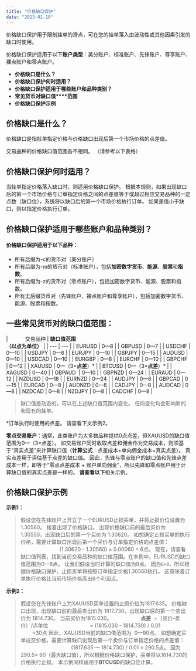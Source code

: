 ```yaml
---
title: "价格缺口保护"
date: "2023-01-10"
---
```


价格缺口保护用于限制挂单的滑点，可在您的挂单落入由波动性或其他因素引发的缺口时使用。

价格缺口保护适用于以下**账户类型**：美分账户、标准账户、先锋账户、尊享账户、裸点账户和零点账户。

- **价格缺口是什么？**
- **价格缺口保护何时适用？**
- **价格缺口保护适用于哪些账户和品种类别？**
- **常见货币对缺口值****范围**
- **价格缺口保护示例**

## 价格缺口是什么？

价格缺口是指挂单指定价格与价格缺口出现后第一个市场价格的点差值。

交易品种的价格缺口值范围各不相同。 （请参考以下表格）

## 价格缺口保护何时适用？

当挂单指定价格落入缺口时，则适用价格缺口保护。 根据本规则，如果出现缺口后的第一个市场价格与订单指定价格之间的点差值等于或超过相应交易品种的一定点数（缺口位），系统将以缺口后的第一个市场价格执行订单。 如果差值小于缺口，则以指定价格执行订单。

## 价格缺口保护适用于哪些账户和品种类别？

#### **价格缺口保护适用于以下品种：**

- 所有后缀为-c的货币对（美分账户）
- 所有后缀为-m的货币对（标准账户），包括**加密数字货币**、**能源**、**股票**和**指数**。
- 所有后缀为-z的货币对（零点账户），包括加密数字货币、能源、股票和指数。
- 所有无后缀货币对（先锋账户、裸点账户和尊享账户），包括加密数字货币、能源、股票和指数。

## 一些常见货币对的缺口值范围：

|            交易品种 | **缺口值范围  
（以点为单位）** |
| --- | --- |
| EURUSD | 0—8 |
| GBPUSD | 0—7 |
| USDCHF | 0—10 |
| USDJPY | 0—8 |
| EURJPY | 0—10 |
| GBPJPY | 0—15 |
| AUDUSD | 0—10 |
| USDCAD | 0—10 |
| EURGBP | 0—8 |
| EURCHF | 0—10 |
| GBPCHF | 0—12 |
| XAUUSD | 0—（3×**点差**）* |
| BTCUSD | 0—（3×**点差**）* |
| XAGUSD | 0—40 |
| GBPAUD  | 0—10 |
| GBPNZD | 0—24 |
| EURAUD | 0—12 |
| NZDUSD | 0—16 |
| EURNZD | 0—24 |
| AUDJPY | 0—8 |
| GBPCAD | 0—15 |
| EURCAD | 0—8 |
| AUDNZD | 0—8 |
| CADJPY | 0—8 |
| AUDCAD | 0—8 |
| NZDCAD | 0—8 |
| NZDJPY | 0—8 |
| CADCHF | 0—8 |

> 缺口值是动态的，可以在上述缺口值范围内变化。 任何变化均会影响新的和现有的挂单。

*订单执行时使用的点差。 请查看下文示例2。

**零点交易账户**：通常，此类账户为大多数品种提供0点点差，但XAUUSD的缺口值范围为0—（3×点差）。 如交易账户同时收取点差和佣金作为交易成本，则须基于“真实点差”来计算缺口值（**计算公式**：点差成本+单向佣金成本=真实点差）。 真实点差用于评估基于点差的缺口值。 因此，先锋与零点账户的缺口值和先锋点差成本一样，即等于“零点点差成本 + 账户单向佣金”，所以先锋和零点账户用于计算缺口值的真实点差是一样的。 **请查看以下**相关示例。

## 价格缺口保护示例

**示例1：**

> 假设您在先锋账户上开立了一个EURUSD止损买单，并将止损价位设置为1.30560。 接着出现了价格缺口。 出现价格缺口前的最后买价为 1.30550，出现缺口后的第一个买价为 1.30620。 如想确定止损买单的执行价格，需要计算缺口出现后第一个买价与订单指定价格的点差值：
>                                          (1.30620 - 1.30560) = 0.00060 = 6点。
> 现在，请查看缺口值列表，找到当前交易品种的缺口值范围。在本例中，EURUSD的缺口值范围为0—8点。 让我们假设当时计算的缺口值为8点。
> 因为`6<8`，所以根据价格缺口保护，止损买单将按照订单指定价格1.30560执行。 这意味着订单执行价格比当前市场价格高出6个利润点。

**示例2：**

> 假设您在先锋账户上为XAUUSD买单设置的止损价位为1817.635。 价格缺口出现，出现缺口前的最后卖出价为 1817.730，出现缺口后的第一个卖出价为 1814.730。 当前买价为1815.030。
>                    **点差**  =（买价-卖价）/点单位
>                             = (1815.030 - 1814.730) / 0.01
>                             =30点
> 因此，XAUUSD当前的缺口值范围为  0—90点。
> 如想确定买单成交价格，需要计算缺口出现后第一个卖价与订单指定价格的点差值：
>                                        (1817.635 — 1814.730) / 0.01 = 290.5点。
> 因为290.5> 90（最大缺口值），所以根据价格缺口保护，买单将以1814.730的价格执行止损。
> 本示例同样适用于**BTCUSD**的缺口位计算。
